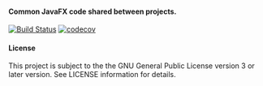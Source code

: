 #### Common JavaFX code shared between projects.

[![Build Status](https://travis-ci.org/hdecarne/de.carne.jfx.svg?branch=master)](https://travis-ci.org/hdecarne/de.carne.jfx)
[![codecov](https://codecov.io/gh/hdecarne/de.carne.jfx/branch/master/graph/badge.svg)](https://codecov.io/gh/hdecarne/de.carne.jfx)

#### License
This project is subject to the the GNU General Public License version 3 or later version. See LICENSE information for details.
